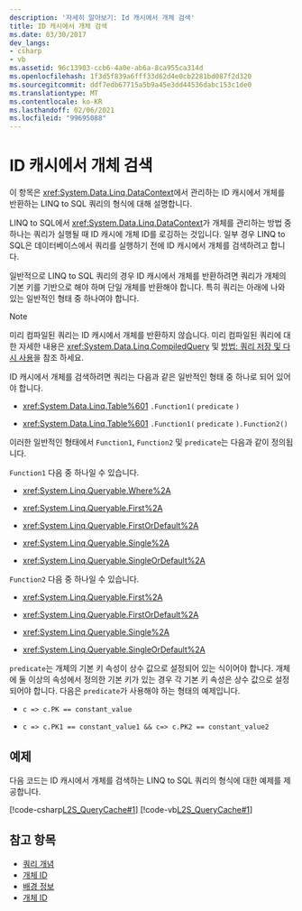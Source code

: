 ```yaml
---
description: '자세히 알아보기: Id 캐시에서 개체 검색'
title: ID 캐시에서 개체 검색
ms.date: 03/30/2017
dev_langs:
- csharp
- vb
ms.assetid: 96c13903-ccb6-4a0e-ab6a-8ca955ca314d
ms.openlocfilehash: 1f3d5f839a6fff33d62d4e0cb2281bd087f2d320
ms.sourcegitcommit: ddf7edb67715a5b9a45e3dd44536dabc153c1de0
ms.translationtype: MT
ms.contentlocale: ko-KR
ms.lasthandoff: 02/06/2021
ms.locfileid: "99695088"
---
```

# <a name="retrieving-objects-from-the-identity-cache"></a>ID 캐시에서 개체 검색

이 항목은 <xref:System.Data.Linq.DataContext>에서 관리하는 ID 캐시에서 개체를 반환하는 LINQ to SQL 쿼리의 형식에 대해 설명합니다.  
  
 LINQ to SQL에서 <xref:System.Data.Linq.DataContext>가 개체를 관리하는 방법 중 하나는 쿼리가 실행될 때 ID 캐시에 개체 ID를 로깅하는 것입니다. 일부 경우 LINQ to SQL은 데이터베이스에서 쿼리를 실행하기 전에 ID 캐시에서 개체를 검색하려고 합니다.  
  
 일반적으로 LINQ to SQL 쿼리의 경우 ID 캐시에서 개체를 반환하려면 쿼리가 개체의 기본 키를 기반으로 해야 하며 단일 개체를 반환해야 합니다. 특히 쿼리는 아래에 나와 있는 일반적인 형태 중 하나여야 합니다.  
  
> [!NOTE]
> 미리 컴파일된 쿼리는 ID 캐시에서 개체를 반환하지 않습니다. 미리 컴파일된 쿼리에 대 한 자세한 내용은 <xref:System.Data.Linq.CompiledQuery> 및 [방법: 쿼리 저장 및 다시 사용](how-to-store-and-reuse-queries.md)을 참조 하세요.  
  
 ID 캐시에서 개체를 검색하려면 쿼리는 다음과 같은 일반적인 형태 중 하나로 되어 있어야 합니다.  
  
- <xref:System.Data.Linq.Table%601> `.Function1(` `predicate` `)`  
  
- <xref:System.Data.Linq.Table%601> `.Function1(` `predicate` `).Function2()`  
  
 이러한 일반적인 형태에서 `Function1`, `Function2` 및 `predicate`는 다음과 같이 정의됩니다.  
  
 `Function1` 다음 중 하나일 수 있습니다.  
  
- <xref:System.Linq.Queryable.Where%2A>  
  
- <xref:System.Linq.Queryable.First%2A>  
  
- <xref:System.Linq.Queryable.FirstOrDefault%2A>  
  
- <xref:System.Linq.Queryable.Single%2A>  
  
- <xref:System.Linq.Queryable.SingleOrDefault%2A>  
  
 `Function2` 다음 중 하나일 수 있습니다.  
  
- <xref:System.Linq.Queryable.First%2A>  
  
- <xref:System.Linq.Queryable.FirstOrDefault%2A>  
  
- <xref:System.Linq.Queryable.Single%2A>  
  
- <xref:System.Linq.Queryable.SingleOrDefault%2A>  
  
 `predicate`는 개체의 기본 키 속성이 상수 값으로 설정되어 있는 식이어야 합니다. 개체에 둘 이상의 속성에서 정의한 기본 키가 있는 경우 각 기본 키 속성은 상수 값으로 설정되어야 합니다. 다음은 `predicate`가 사용해야 하는 형태의 예제입니다.  
  
- `c => c.PK == constant_value`  
  
- `c => c.PK1 == constant_value1 && c=> c.PK2 == constant_value2`  
  
## <a name="example"></a>예제  

 다음 코드는 ID 캐시에서 개체를 검색하는 LINQ to SQL 쿼리의 형식에 대한 예제를 제공합니다.  
  
 [!code-csharp[L2S_QueryCache#1](../../../../../../samples/snippets/csharp/VS_Snippets_Data/l2s_querycache/cs/program.cs#1)]
 [!code-vb[L2S_QueryCache#1](../../../../../../samples/snippets/visualbasic/VS_Snippets_Data/l2s_querycache/vb/module1.vb#1)]  
  
## <a name="see-also"></a>참고 항목

- [쿼리 개념](query-concepts.md)
- [개체 ID](object-identity.md)
- [배경 정보](background-information.md)
- [개체 ID](object-identity.md)
